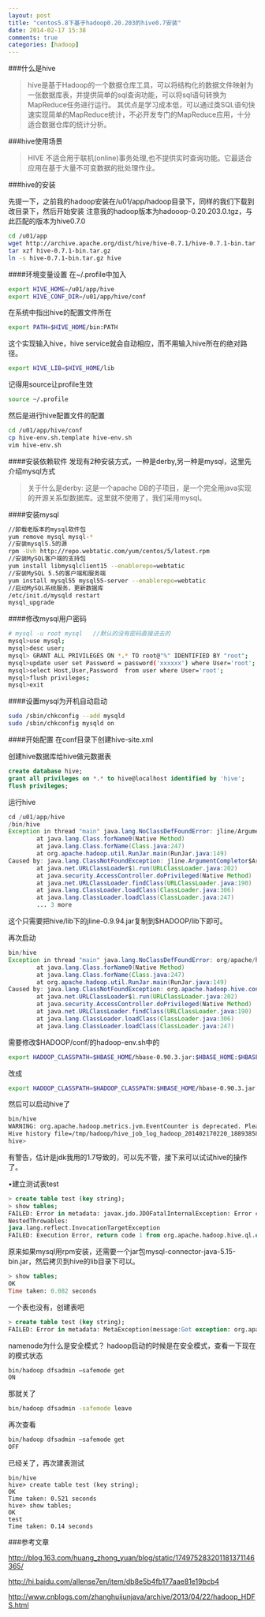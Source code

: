 ```yaml
---
layout: post
title: "centos5.8下基于hadoop0.20.203的hive0.7安装"
date: 2014-02-17 15:38
comments: true
categories: [hadoop] 
---
```


###什么是hive

> hive是基于Hadoop的一个数据仓库工具，可以将结构化的数据文件映射为一张数据库表，并提供简单的sql查询功能，可以将sql语句转换为MapReduce任务进行运行。 其优点是学习成本低，可以通过类SQL语句快速实现简单的MapReduce统计，不必开发专门的MapReduce应用，十分适合数据仓库的统计分析。

###hive使用场景
> HIVE 不适合用于联机(online)事务处理,也不提供实时查询功能。它最适合应用在基于大量不可变数据的批处理作业。

<!-- more -->

###hive的安装

先提一下，之前我的hadoop安装在/u01/app/hadoop目录下，同样的我们下载到改目录下，然后开始安装
注意我的hadoop版本为hadooop-0.20.203.0.tgz，与此匹配的版本为hive0.7.0

```sh
cd /u01/app
wget http://archive.apache.org/dist/hive/hive-0.7.1/hive-0.7.1-bin.tar.gz
tar xzf hive-0.7.1-bin.tar.gz
ln -s hive-0.7.1-bin.tar.gz hive
```

####环境变量设置
在~/.profile中加入

```sh
export HIVE_HOME=/u01/app/hive
export HIVE_CONF_DIR=/u01/app/hive/conf
```

在系统中指出hive的配置文件所在

```sh
export PATH=$HIVE_HOME/bin:PATH
```

这个实现输入hive，hive service就会自动相应，而不用输入hive所在的绝对路径。

```sh
export HIVE_LIB=$HIVE_HOME/lib
```

记得用source让profile生效

```sh
source ~/.profile
```

然后是进行hive配置文件的配置

```sh
cd /u01/app/hive/conf
cp hive-env.sh.template hive-env.sh
vim hive-env.sh
```


####安装依赖软件
发现有2种安装方式，一种是derby,另一种是mysql，这里先介绍mysql方式

> 关于什么是derby: 这是一个apache DB的子项目，是一个完全用java实现的开源关系型数据库。这里就不使用了，我们采用mysql。


####安装mysql

```sh
//卸载老版本的mysql软件包
yum remove mysql mysql-*
//安装mysql5.5的源
rpm -Uvh http://repo.webtatic.com/yum/centos/5/latest.rpm
//安装MySQL客户端的支持包
yum install libmysqlclient15 --enablerepo=webtatic
//安装MySQL 5.5的客户端和服务端
yum install mysql55 mysql55-server --enablerepo=webtatic
//启动MySQL系统服务，更新数据库
/etc/init.d/mysqld restart
mysql_upgrade
```

####修改mysql用户密码

```sh
# mysql -u root mysql   //默认的没有密码直接进去的
mysql>use mysql;
mysql>desc user;
mysql> GRANT ALL PRIVILEGES ON *.* TO root@"%" IDENTIFIED BY "root";　　//为root添加远程连接的能力。
mysql>update user set Password = password('xxxxxx') where User='root';
mysql>select Host,User,Password  from user where User='root';
mysql>flush privileges;
mysql>exit
```
####设置mysql为开机自动启动

```sh
sudo /sbin/chkconfig --add mysqld
sudo /sbin/chkconfig mysqld on
```

####开始配置
在conf目录下创建hive-site.xml

创建hive数据库给hive做元数据表

```sql
create database hive;
grant all privileges on *.* to hive@localhost identified by 'hive';
flush privileges;
```

运行hive

```java
cd /u01/app/hive
/bin/hive
Exception in thread "main" java.lang.NoClassDefFoundError: jline/ArgumentCompletor$ArgumentDelimiter
        at java.lang.Class.forName0(Native Method)
        at java.lang.Class.forName(Class.java:247)
        at org.apache.hadoop.util.RunJar.main(RunJar.java:149)
Caused by: java.lang.ClassNotFoundException: jline.ArgumentCompletor$ArgumentDelimiter
        at java.net.URLClassLoader$1.run(URLClassLoader.java:202)
        at java.security.AccessController.doPrivileged(Native Method)
        at java.net.URLClassLoader.findClass(URLClassLoader.java:190)
        at java.lang.ClassLoader.loadClass(ClassLoader.java:306)
        at java.lang.ClassLoader.loadClass(ClassLoader.java:247)
        ... 3 more
```

这个只需要把hive/lib下的jline-0.9.94.jar复制到$HADOOP/lib下即可。

再次启动

```java
bin/hive
Exception in thread "main" java.lang.NoClassDefFoundError: org/apache/hadoop/hive/conf/HiveConf
        at java.lang.Class.forName0(Native Method)
        at java.lang.Class.forName(Class.java:247)
        at org.apache.hadoop.util.RunJar.main(RunJar.java:149)
Caused by: java.lang.ClassNotFoundException: org.apache.hadoop.hive.conf.HiveConf
        at java.net.URLClassLoader$1.run(URLClassLoader.java:202)
        at java.security.AccessController.doPrivileged(Native Method)
        at java.net.URLClassLoader.findClass(URLClassLoader.java:190)
        at java.lang.ClassLoader.loadClass(ClassLoader.java:306)
        at java.lang.ClassLoader.loadClass(ClassLoader.java:247)
```

需要修改$HADOOP/conf/的hadoop-env.sh中的

```bash
export HADOOP_CLASSPATH=$HBASE_HOME/hbase-0.90.3.jar:$HBASE_HOME:$HBASE_HOME/lib/zookeeper-3.2.2.jar:$HBASE_HOME/conf
```

改成

```bash
export HADOOP_CLASSPATH=$HADOOP_CLASSPATH:$HBASE_HOME/hbase-0.90.3.jar:$HBASE_HOME:$HBASE_HOME/lib/zookeeper-3.2.2.jar:$HBASE_HOME/conf
```

然后可以启动hive了

```bash
bin/hive
WARNING: org.apache.hadoop.metrics.jvm.EventCounter is deprecated. Please use org.apache.hadoop.log.metrics.EventCounter in all the log4j.properties files.
Hive history file=/tmp/hadoop/hive_job_log_hadoop_201402170220_1889385824.txt
hive>
```

有警告，估计是jdk我用的1.7导致的，可以先不管，接下来可以试试hive的操作了。

•建立测试表test

```sql
> create table test (key string);
> show tables;
FAILED: Error in metadata: javax.jdo.JDOFatalInternalException: Error creating transactional connection factory
NestedThrowables:
java.lang.reflect.InvocationTargetException
FAILED: Execution Error, return code 1 from org.apache.hadoop.hive.ql.exec.DDLTask
```

原来如果mysql用rpm安装，还需要一个jar包mysql-connector-java-5.15-bin.jar，然后拷贝到hive的lib目录下可以。

```sql
> show tables;
OK
Time taken: 0.082 seconds
```

一个表也没有，创建表吧

```sql
> create table test (key string);
FAILED: Error in metadata: MetaException(message:Got exception: org.apache.hadoop.ipc.RemoteException org.apache.hadoop.hdfs.server.namenode.SafeModeException: Cannot create directory /user/hive/warehouse/test. Name node is in safe mode.
```

namenode为什么是安全模式？
hadoop启动的时候是在安全模式，查看一下现在的模式状态

```sh
bin/hadoop dfsadmin –safemode get
ON
```

那就关了

```sh
bin/hadoop dfsadmin -safemode leave
```

再次查看

```sh
bin/hadoop dfsadmin –safemode get
OFF
```

已经关了，再次建表测试

```
bin/hive
hive> create table test (key string);
OK
Time taken: 0.521 seconds
hive> show tables;
OK
test
Time taken: 0.14 seconds
```

###参考文章

http://blog.163.com/huang_zhong_yuan/blog/static/174975283201181371146365/

http://hi.baidu.com/allense7en/item/db8e5b4fb177aae81e19bcb4

http://www.cnblogs.com/zhanghuijunjava/archive/2013/04/22/hadoop_HDFS.html
